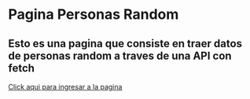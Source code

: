 # Pagina Personas Random

## Esto es una pagina que consiste en traer datos de personas random a traves de una API con fetch

[Click aqui para ingresar a la pagina]()
